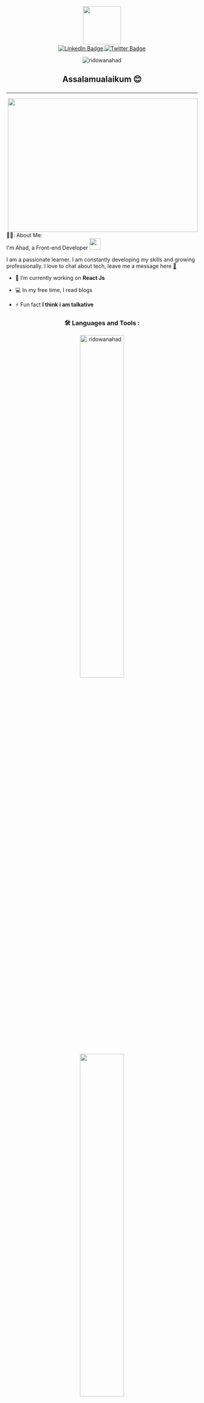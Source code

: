 <div id="header" align="center">
  <img src="https://media.giphy.com/media/lP8xu5t2DLGG045H8F/giphy.gif" width="100"/>
</div>

<div id="badges" align="center">
  <a href="https://www.linkedin.com/in/ridowan-ahad-b3301a169/">
    <img align="center" src="https://img.shields.io/badge/LinkedIn-blue?style=for-the-badge&logo=linkedin&logoColor=white" alt="LinkedIn Badge"/>
  </a>
  
  <a href="https://www.facebook.com/RidowanAhad6">
    <img align="center" src="https://img.shields.io/badge/Facebook-blue?style=for-the-badge&logo=facebook&logoColor=white" alt="Twitter Badge"/>
  </a>
</div>

<p align="center" padding="5px"> <img src="https://komarev.com/ghpvc/?username=ridowanahad&label=Profile%20views&color=0e75b6&style=flat" alt="ridowanahad" /> </p>

<h2 align="center"> Assalamualaikum 😊 </h2>




###


---

  <img align="right" src="https://media.giphy.com/media/dWesBcTLavkZuG35MI/giphy.gif" width="500" height="350"/>

<div align="left">
👨‍💻: About Me:
</div>

<div align="left">
I'm Ahad, a Front-end Developer <img src="https://media.giphy.com/media/WUlplcMpOCEmTGBtBW/giphy.gif" width="30"> <p align="left">  I am a passionate learner. I am constantly developing my skills and growing professionally. I love to chat about tech, leave me a message here <a href="https://mail.google.com/mail/u/0/?tab=rm&ogbl#inbox?compose=GTvVlcSMVxkmHjbVtGthHPdwrZJCPJvFQjJqQFvsCWljpdwkWncpzPFhVwWzgkRrwNhrtKZwLmvjx" target="_blank"> 📧</a></p>

- 🔭 I’m currently working on **React Js**

- 💻 In my free time, I read blogs

- ⚡ Fun fact **I think i am talkative**

  </div>


<h3 align="center"> 🛠️ Languages and Tools : </h3>

<p align="center" ><img align="center" width="48%" src="https://github-readme-stats.vercel.app/api/top-langs?username=ridowanahad&show_icons=true&locale=en&layout=compact&theme=tokyonight" alt="ridowanahad" /></p>
  
<p align="center"><img align="center" width="48%" src="https://github-readme-streak-stats.herokuapp.com/?user=ridowanahad&theme=tokyonight" />
</p>


<div>

  <img src="https://img.shields.io/badge/javascript-%23323330.svg?style=for-the-badge&logo=javascript&logoColor=%23F7DF1E" height="25"/>
  <img src="https://img.shields.io/badge/React-20232A?style=for-the-badge&logo=react&logoColor=61DAFB" height="25">
  <img src="https://img.shields.io/badge/mysql-%2300f.svg?style=for-the-badge&logo=mysql&logoColor=white" height="25"/>
  <img src="https://img.shields.io/badge/html-%2300f.svg?style=for-the-badge&logo=html&logoColor=#008000" height="25"/>
  <img src="https://img.shields.io/badge/css-%2300f.svg?style=for-the-badge&logo=css&logoColor=#008000" height="25"/>
  
  
</div>

